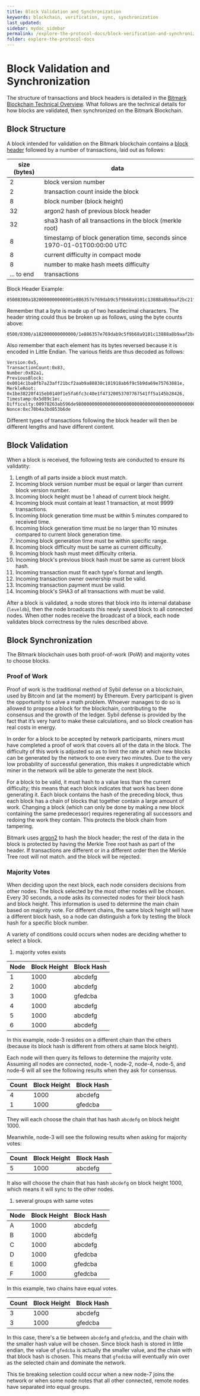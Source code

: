```yaml
---
title: Block Validation and Synchronization
keywords: blockchain, verification, sync, synchronization
last_updated: 
sidebar: mydoc_sidebar
permalink: /explore-the-protocol-docs/block-verification-and-synchronization
folder: explore-the-protocol-docs
---
```


# Block Validation and Synchronization

The structure of transactions and block headers is detailed in the [Bitmark Blockchain Technical Overview](bitmark-blockchain-overview.md). What follows are the technical details for how blocks are validated, then synchronized on the Bitmark Blockchain. 

## Block Structure

A block intended for validation on the Bitmark blockchain contains a [block header](bitmark-blockchain-overview.md#block-header) followed by a number of transactions, laid out as follows:

|  size (bytes)   | data                                                                      |
| --------------- | ------------------------------------------------------------------------- |
|   2             | block version number                                                      |
|   2             | transaction count inside the block                                        |
|   8             | block number (block height)                                               |
|  32             | argon2 hash of previous block header                                      |
|  32             | sha3 hash of all transactions in the block (merkle root)                  |
|   8             | timestamp of block generation time, seconds since 1970-01-01T00:00:00 UTC |
|   8             | current difficulty in compact mode                                        |
|   8             | number to make hash meets difficulty                                      |
|   ... to end    | transactions                                                              |



Block Header Example:
```
05008300a1820000000000001e886357e769dab9c5f9b68a9101c13888a8b9aaf2bc21ff3aa2b78fbac114002684b245a1f51f54677770530032471f0ec4c36ffae5f14001eb15f42082e31becc1895d00000000d3dbb256c7042f00deb653d83b4a0bc7
```

Remember that a byte is made up of two hexadecimal characters. The header string could thus be broken up as follows, using the byte counts above:
```
0500/8300/a182000000000000/1e886357e769dab9c5f9b68a9101c13888a8b9aaf2bc21ff3aa2b78fbac11400/2684b245a1f51f54677770530032471f0ec4c36ffae5f14001eb15f42082e31b/ecc1895d00000000/d3dbb256c7042f00/deb653d83b4a0bc7
```

Also remember that each element has its bytes reversed because it is encoded in Little Endian. The various fields are thus decoded as follows:
```
Version:0x5,
TransactionCount:0x83,
Number:0x82a1,
PreviousBlock: 0x0014c1ba8fb7a23aff21bcf2aab9a88838c101918ab6f9c5b9da69e75763881e,
MerkleRoot: 0x1be38220f415eb0140f1e5fa6fc3c40e1f47320053707767541ff5a145b28426,
Timestamp:0x5d89c1ec,
Difficulty:00978263ab596de9800000000000000000000000000000000000000000000000,
Nonce:0xc70b4a3bd853b6de
```
Different types of transactions following the block header will then be different lengths and have different content.

## Block Validation

When a block is received, the following tests are conducted to ensure its validatity:

1. Length of all parts inside a block must match.
1. Incoming block version number must be equal or larger than current block version number.
1. Incoming block height must be 1 ahead of current block height.
1. Incoming block must contain at least 1 transaction, at most 9999 transactions.
1. Incoming block generation time must be within 5 minutes compared to received time.
1. Incoming block generation time must be no larger than 10 minutes compared to current block generation time.
1. Incoming block generation time must be within specific range.
1. Incoming block difficulty must be same as current difficulty.
1. Incoming block hash must meet difficulty criteria.
1. Incoming block's previous block hash must be same as current block hash.
1. Incoming transaction must fit each type's format and length.
1. Incoming transaction owner ownership must be valid.
1. Incoming transaction payment must be valid.
1. Incoming block's SHA3 of all transactions with must be valid.

After a block is validated, a node stores that block into its internal
database (`leveldb`), then the node broadcasts this newly saved block to all connected
nodes. When other nodes receive the broadcast of a block, each node
validates block correctness by the rules described above.

## Block Synchronization

The Bitmark blockchain uses both proof-of-work (PoW) and majority votes to
choose blocks.

### Proof of Work

Proof of work is the traditional method of Sybil defense on a blockchain, used by Bitcoin and (at the moment) by Ethereum. Every participant is given the opportunity to solve a math problem. Whoever manages to do so is allowed to propose a block for the blockchain, contributing to the consensus and the growth of the ledger. Sybil defense is provided by the fact that it’s very hard to make these calculations, and so block creation has real costs in energy.

In order for a block to be accepted by network participants, miners must have completed a proof of work that covers all of the data in the block. The difficulty of this work is adjusted so as to limit the rate at which new blocks can be generated by the network to one every two minutes. Due to the very low probability of successful generation, this makes it unpredictable which miner in the network will be able to generate the next block.

For a block to be valid, it must hash to a value less than the current difficulty; this means that each block indicates that work has been done generating it. Each block contains the hash of the preceding block, thus each block has a chain of blocks that together contain a large amount of work. Changing a block (which can only be done by making a new block containing the same predecessor) requires regenerating all successors and redoing the work they contain. This protects the block chain from tampering.

Bitmark uses [argon2](https://en.wikipedia.org/wiki/Argon2) to hash the block header; the rest of the data in the block is protected by having the Merkle Tree root hash as part of the header. If transactions are different or in a different order then the Merkle Tree root will not match. and the block will be rejected.

### Majority Votes

When deciding upon the next block, each node considers decisions from other nodes. The block selected by the most other nodes will be chosen. Every 30 seconds, a node asks its connected nodes for their block hash and block height. This information is used to determine the main chain based on majority vote. For different chains, the same block height will have a different block hash, so a node can distinguish a fork by testing the block hash for a specific block number.

A variety of conditions could occurs when nodes are deciding whether to select a block.

1. majority votes exists

| Node   | Block Height   | Block Hash | 
| ------ | -------------- | ---------- |
| 1      | 1000           | abcdefg    |
| 2      | 1000           | abcdefg    |
| 3      | 1000           | gfedcba    |
| 4      | 1000           | abcdefg    |
| 5      | 1000           | abcdefg    |
| 6      | 1000           | abcdefg    |

In this example, node-3 resides on a different chain than the others (because
its block hash is different from others at same block height).

Each node will then query its fellows to determine the majority vote.
Assuming all nodes are connected, node-1, node-2, node-4, node-5, and node-6 will all see the following results when they ask for consensus.

|  Count  |  Block Height  |  Block Hash  |
| ------- | -------------- | ------------ |
|  4      |  1000          |  abcdefg     |
|  1      |  1000          |  gfedcba     |

They will each choose the chain that has hash `abcdefg` on block
height 1000.

Meanwhile, node-3 will see the following results when asking for majority votes:

|  Count  |  Block Height  |  Block Hash  |
| ------- | -------------- | ------------ |
|  5      |  1000          |  abcdefg     |

It also will choose the chain that has hash `abcdefg` on block height
1000, which means it will sync to the other nodes.

1. several groups with same votes

|  Node  |  Block Height  |  Block Hash  |
| ------ | -------------- | ------------ |
|  A     |  1000          |  abcdefg     |
|  B     |  1000          |  abcdefg     |
|  C     |  1000          |  abcdefg     |
|  D     |  1000          |  gfedcba     |
|  E     |  1000          |  gfedcba     |
|  F     |  1000          |  gfedcba     |

In this example, two chains have equal votes. 

|  Count  |  Block Height  |  Block Hash  |
| ------- | -------------- | ------------ |
|  3      |  1000          |  abcdefg     |
|  3      |  1000          |  gfedcba     |

In this case, there's a tie between `abcdefg` and `gfedcba`, and the chain with the smaller hash value will be chosen. Since block hash is stored in little endian, the value of `gfedcba` is actually the smaller value, and the chain with that block hash is chosen. This means that `gfedcba` will eventually win over as the selected chain and dominate the network.

This tie breaking selection could occur when a new node-7 joins the network or when some node notes that all other connected, remote nodes have separated into equal groups.
